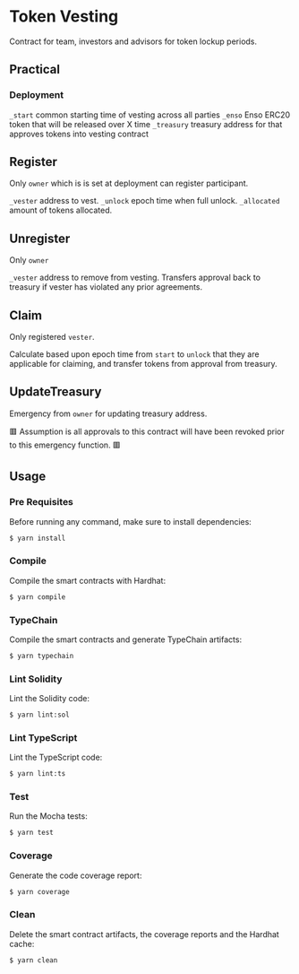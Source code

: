 # Token Vesting
Contract for team, investors and advisors for token lockup periods.


## Practical

### Deployment
`_start` common starting time of vesting across all parties
`_enso` Enso ERC20 token that will be released over X time 
`_treasury` treasury address for that approves tokens into vesting contract

## Register
Only `owner` which is is set at deployment can register participant.

`_vester` address to vest.
`_unlock` epoch time when full unlock.
`_allocated` amount of tokens allocated.

## Unregister
Only `owner`

`_vester` address to remove from vesting.
Transfers approval back to treasury if vester has violated any prior agreements.

## Claim
Only registered `vester`.

Calculate based upon epoch time from `start` to `unlock` that they are applicable for claiming, and transfer tokens from approval from treasury.

## UpdateTreasury
Emergency from `owner` for updating treasury address.

🟥 Assumption is all approvals to this contract will have been revoked prior to this emergency function. 🟥


## Usage

### Pre Requisites

Before running any command, make sure to install dependencies:

```sh
$ yarn install
```

### Compile

Compile the smart contracts with Hardhat:

```sh
$ yarn compile
```

### TypeChain

Compile the smart contracts and generate TypeChain artifacts:

```sh
$ yarn typechain
```

### Lint Solidity

Lint the Solidity code:

```sh
$ yarn lint:sol
```

### Lint TypeScript

Lint the TypeScript code:

```sh
$ yarn lint:ts
```

### Test

Run the Mocha tests:

```sh
$ yarn test
```

### Coverage

Generate the code coverage report:

```sh
$ yarn coverage
```

### Clean

Delete the smart contract artifacts, the coverage reports and the Hardhat cache:

```sh
$ yarn clean
```


